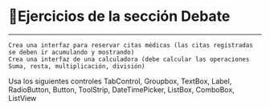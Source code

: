 # 🚧Ejercicios de la sección Debate
---

```
Crea una interfaz para reservar citas médicas (las citas registradas se deben ir acumulando y mostrando)
Crea una interfaz de una calculadora (debe calcular las operaciones Suma, resta, multiplicación, división)

```

Usa los siguientes controles TabControl, Groupbox, TextBox, Label, RadioButton, Button, ToolStrip, DateTimePicker, ListBox, ComboBox, ListView
